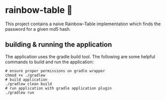 # rainbow-table 🌈

This project contains a naive Rainbow-Table implementation
which finds the password for a given md5 hash.

## building & running the application

The application uses the gradle build tool.
The following are some helpful commands to build and run the application:
```shell
# ensure proper permissions on gradle wrapper
chmod +x ./gradlew
# build application
./gradlew clean build
# run application with gradle application plugin
./gradlew run
```